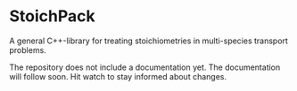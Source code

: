 # StoichPack
A general C++-library for treating stoichiometries in multi-species transport problems.

The repository does not include a documentation yet. The documentation will follow soon.
Hit watch to stay informed about changes.

